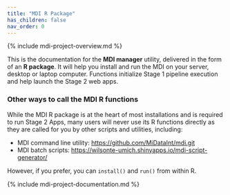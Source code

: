 ```yaml
---
title: "MDI R Package"
has_children: false
nav_order: 0
---
```


{% include mdi-project-overview.md %}

This is the documentation for the **MDI manager** utility,
delivered in the form of an **R package**.
It will help you install and run the MDI on your server,
desktop or laptop computer. Functions initialize Stage 1 pipeline
execution and help launch the Stage 2 web apps.

### Other ways to call the MDI R functions

While the MDI R package is at the heart of most installations
and is required to run Stage 2 Apps, many users will never
use its R functions directly as they are called for
you by other scripts and utilities, including:

- MDI command line utility: <https://github.com/MiDataInt/mdi.git>
- MDI batch scripts: <https://wilsonte-umich.shinyapps.io/mdi-script-generator/>

However, if you prefer, you can <code>install()</code> and 
<code>run()</code> from within R.

{% include mdi-project-documentation.md %}
